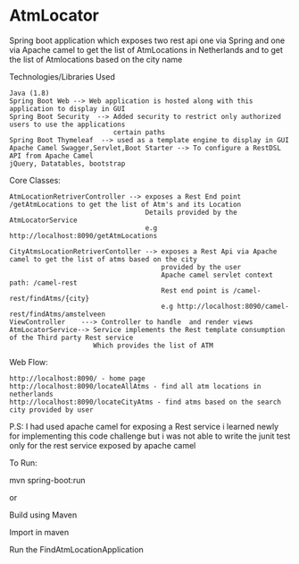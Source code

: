 # AtmLocator

Spring boot application which exposes two rest api one via Spring and one via Apache camel to get 
the list of AtmLocations in Netherlands and to get the list of Atmlocations based on the city name

Technologies/Libraries Used

    Java (1.8)
    Spring Boot Web --> Web application is hosted along with this application to display in GUI
    Spring Boot Security  --> Added security to restrict only authorized users to use the applications 
                              certain paths
    Spring Boot Thymeleaf  --> used as a template engine to display in GUI
    Apache Camel Swagger,Servlet,Boot Starter --> To configure a RestDSL API from Apache Camel
    jQuery, Datatables, bootstrap
    
Core Classes:

    AtmLocationRetriverController --> exposes a Rest End point /getAtmLocations to get the list of Atm's and its Location
                                      Details provided by the AtmLocatorService
                                      e.g http://localhost:8090/getAtmLocations
                                      
    CityAtmsLocationRetriverContoller --> exposes a Rest Api via Apache camel to get the list of atms based on the city 
                                          provided by the user
                                          Apache camel servlet context path: /camel-rest
                                          Rest end point is /camel-rest/findAtms/{city}
                                          e.g http://localhost:8090/camel-rest/findAtms/amstelveen
    ViewController    ---> Controller to handle  and render views                                    
    AtmLocatorService--> Service implements the Rest template consumption of the Third party Rest service                                                                         
                         Which provides the list of ATM 
                         
                           
Web Flow:
    
    http://localhost:8090/ - home page
    http://localhost:8090/locateAllAtms - find all atm locations in netherlands
    http://localhost:8090/locateCityAtms - find atms based on the search city provided by user
    
P.S:
 I had used apache camel for exposing a Rest service  i learned newly for implementing this 
 code challenge but i was not able to write the junit test only for the rest service exposed by apache camel
 
 
To Run:

mvn spring-boot:run

or

Build using Maven

Import in maven

Run the FindAtmLocationApplication 
 
 
      
                              
                              
  

